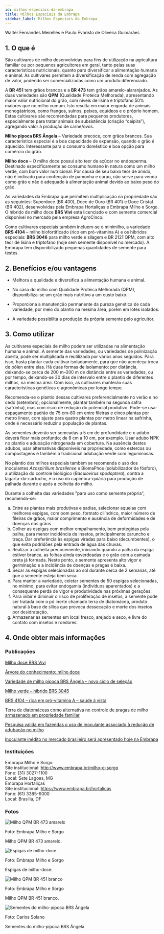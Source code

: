 ```yaml
---
id: milhos-especiais-da-embrapa
title: Milhos Especiais da Embrapa
sidebar_label: Milhos Especiais da Embrapa
---
```


<div class="center-textArticle">Walter Fernandes Meirelles e Paulo Evaristo de Oliveira Guimarães</div>

## **1. O que é**

São cultivares de milho desenvolvidas para fins de utilização na
agricultura familiar ou por pequenos agricultores em geral, tanto
pelas suas características nutricionais, quanto para diversificar a
alimentação humana e animal. As cultivares permitem a
diversificação de renda com agregação de valor, podendo ser
comercializadas como um produto diferenciado.

A **BR 451** tem grãos brancos e a **BR 473** tem grãos amarelo-alaranjados. As duas variedades são **QPM** (Qualidade Proteica
Melhorada), apresentando maior valor nutricional do grão, com
níveis de lisina e triptofano 50% maiores que no milho comum.
Isto resulta em maior engorda de animais monogástricos, como
frangos, suínos, peixes, equídeos e o próprio homem. Estas
cultivares são recomendadas para pequenos produtores,
especialmente para tratar animais de subsistência (criação
“caipira”), agregando valor à produção de carne/ovos.

**Milho pipoca BRS Ângela** – Variedade precoce, com grãos
brancos. Sua característica especial é a boa capacidade de
expansão, quando o grão é aquecido. Interessante para o
consumo doméstico e boa opção para comércio do grão.

**Milho doce** – O milho doce possui alto teor de açúcar no
endosperma. Destinado especificamente ao consumo humano
in natura como um milho verde, com bom valor nutricional. Por
causa de seu baixo teor de amido, não é indicado para confecção
de pamonha e curau, não serve para venda como grão e não é
adequado à alimentação animal devido ao baixo peso do grão.

As variedades da Embrapa que permitem multiplicação na
propriedade são as seguintes: Superdoce (BR 400), Doce de
Ouro (BR 401) e Doce Cristal (BR 402), desenvolvidas pela
Embrapa Hortaliças e Embrapa Milho e Sorgo. O híbrido de milho
doce **BRS Vivi** está licenciado e com semente comercial
disponível no mercado pela empresa AgroCinco.

Como cultivares especiais também incluem-se o minimilho, a
variedade **BRS 4104** – milho biofortificado (rico em pró-vitamina
A) e os híbridos especiais: **BRS 3046** para milho verde e silagem
e BR 2121 QPM, com alto teor de lisina e triptofano (hoje sem
semente disponível no mercado). A Embrapa tem disponibilizado
pequenas quantidades de semente para testes.

## **2. Benefícios e/ou vantagens**

- Melhora a qualidade e diversifica a alimentação humana e
  animal.

- No caso do milho com Qualidade Proteica Melhorada (QPM),
  disponibiliza-se um grão mais nutritivo a um custo baixo.

- Proporciona a manutenção permanente da pureza genética
  de cada variedade, por meio do plantio na mesma área,
  porém em lotes isolados.

- A variedade possibilita a produção da própria semente pelo
  agricultor.

## **3. Como utilizar**

As cultivares especiais de milho podem ser utilizadas na
alimentação humana e animal. A semente das variedades, ou
variedades de polinização aberta, pode ser multiplicada e
reutilizada por vários anos seguidos. Para isso, basta plantar
cada cultivar isoladamente, para que não aconteça troca de
pólen entre elas. Há duas formas de isolamento: por distância,
deixando-se cerca de 200 m–300 m de distância entre as
variedades, ou por tempo, deixando-se 30 dias de intervalo entre o plantio de diferentes milhos, na mesma área. Com isso, as
cultivares manterão suas características genéticas e
agronômicas por longo tempo.

Recomenda-se o plantio dessas cultivares preferencialmente no
verão e no cedo (setembro); opcionalmente, plantar também na
segunda safra (safrinha), mas com risco de redução do potencial
produtivo. Pode-se usar espaçamento padrão de 75 cm–80 cm
entre fileiras e cinco plantas por metro linear, com ajuste para
quatro plantas por metro linear na safrinha, onde é necessário
reduzir a população de plantas.

As sementes deverão ser semeadas a 5 cm de profundidade e o
adubo deverá ficar mais profundo; de 8 cm a 10 cm, por exemplo.
Usar adubo NPK no plantio e adubação nitrogenada em
cobertura. Na ausência destes adubos, usar alternativas
disponíveis na propriedade, como estercos ou compostagens e
também a tradicional adubação verde com leguminosas.

No plantio dos milhos especiais também se recomenda o uso dos
inoculantes <em>Azospirillum brasilense</em> e BiomaPhos (solubilizador
de fósforo), a utilização do controle biológico (<em>Baculovirus
spodoptera</em>), contra a lagarta-do-cartucho, e o uso do capimbra-quiária para produção de palhada durante e após a colheita
do milho.

Durante a colheita das variedades "para uso como semente
própria", recomenda-se:


<ol type="a">
  <li>Entre as plantas mais produtivas e sadias, selecionar
aquelas com melhores espigas, com bom peso, formato
cilíndrico, maior número de fileiras de grãos, maior
comprimento e ausência de deformidades e de doenças
nos grãos</li>
  <li>Colher as espigas com melhor empalhamento, bem
protegidas pela palha, para menor incidência de insetos,
principalmente caruncho e traça. Dar preferência às
espigas viradas para baixo (decumbentes), o que evita
podridões pela entrada de água das chuvas.</li>
  <li>Realizar a colheita precocemente, iniciando quando a
palha da espiga estiver branca, as folhas ainda
esverdeadas e o grão com a camada preta já formada.
Neste ponto, a semente apresenta alto vigor e germinação
e a incidência de doenças e pragas é baixa.</li>
  <li>Secar as espigas selecionadas ao sol durante cerca de
2 semanas, até que a semente esteja bem seca.</li>
  <li>Para manter a variedade, coletar sementes de 50 espigas
selecionadas, no mínimo, para evitar endogamia (indivíduos
aparentados) e a consequente perda de vigor e produtividade nas próximas gerações.</li>
  <li>Para inibir e diminuir o risco de proliferação de insetos, a
semente pode ser tratada com o pó inerte chamado terra de
diatomácea, produto natural à base de sílica que provoca
dessecação e morte dos insetos por desidratação.</li>
  <li>Armazenar as sementes em local fresco, arejado e seco, e
livre do contato com insetos e roedores.</li>
</ol>

## **4. Onde obter mais informações**

### Publicações

[Milho doce BRS Vivi](http://agrocinco.com.br/categorias/milho)

[Árvore do conhecimento: milho doce](https://bit.ly/33pqJux)

[Variedade de milho pipoca BRS Ângela – novo ciclo de seleção](https://bit.ly/2VxI7wE)

[Milho verde – híbrido BRS 3046](https://bit.ly/2XX01IQ)

[BRS 4104 – rica em pró-vitamina A – saúde à vista](https://bit.ly/33v3IX0)

[Terra de diatomáceas como alternativa no controle de pragas de milho armazenado em propriedade familiar](https://bit.ly/2DBwbAh)

[Pesquisa valida em fazendas o uso de inoculante associado à redução de adubação no milho](https://bit.ly/33mCodG)

[Inoculante inédito no mercado brasileiro será apresentado hoje na Embrapa](https://bit.ly/2DpJqDV)

<div className="container-instituicoes">

### Instituições

  <div className="instituicao">
    <div className="nome-instituicao">
      Embrapa Milho e Sorgo
    </div>
    <div className="site-instituicao">
      <span className="negrito">Site institucional: </span>
      <a href="http://www.embrapa.br/milho-e-sorgo" target="_blank"> http://www.embrapa.br/milho-e-sorgo</a>
    </div>
    <div className="telefone-instituicao">
      <span className="negrito">Fone:</span> (31) 3027-1100
    </div>
    <div className="cidade-uf-instituicao">
      <span className="negrito">Local:</span> Sete Lagoas, MG
    </div>    
  </div>

  <div className="instituicao">
    <div className="nome-instituicao">
      Embrapa Hortaliças
    </div>
    <div className="site-instituicao">
      <span className="negrito">Site institucional: </span>
      <a href="https://www.embrapa.br/hortalicas" target="_blank"> https://www.embrapa.br/hortalicas</a>
    </div>
    <div className="telefone-instituicao">
      <span className="negrito">Fone:</span> (61) 3385-9000
    </div>
    <div className="cidade-uf-instituicao">
      <span className="negrito">Local:</span> Brasília, DF
    </div>    
  </div>
</div>

### Fotos 

<div class="container-img"> 

  ![Milho QPM BR 473 amarelo](/img/docs/10_milhos_especiais/FOTO_01.jpg)

  <span class="legenda-foto-fonte">Foto: Embrapa Milho e Sorgo</span>
  <div className="legenda-foto">Milho QPM BR 473 amarelo.</div>
</div>

<div class="container-img"> 

  ![Espigas de milho-doce](/img/docs/10_milhos_especiais/FOTO_02.jpg)

  <span class="legenda-foto-fonte">Foto: Embrapa Milho e Sorgo</span>
  <div className="legenda-foto">Espigas de milho-doce.</div>
</div>

<div class="container-img"> 

  ![Milho QPM BR 451 branco](/img/docs/10_milhos_especiais/FOTO_03.jpg)

  <span class="legenda-foto-fonte">Foto: Embrapa Milho e Sorgo</span>
  <div className="legenda-foto">Milho QPM BR 451 branco.</div>
</div>

<div class="container-img"> 

  ![Sementes do milho-pipoca BRS Ângela](/img/docs/10_milhos_especiais/FOTO_04.jpg)

  <span class="legenda-foto-fonte">Foto: Carlos Solano</span>
  <div className="legenda-foto">Sementes do milho-pipoca BRS Ângela.</div>
</div>
